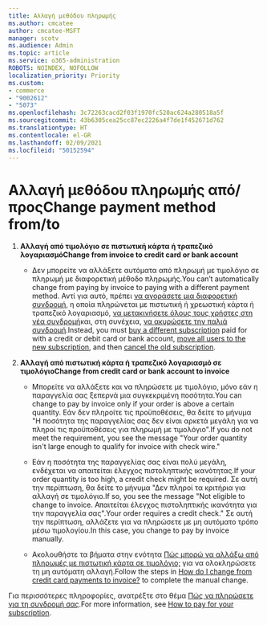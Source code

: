 ```yaml
---
title: Αλλαγή μεθόδου πληρωμής
ms.author: cmcatee
author: cmcatee-MSFT
manager: scotv
ms.audience: Admin
ms.topic: article
ms.service: o365-administration
ROBOTS: NOINDEX, NOFOLLOW
localization_priority: Priority
ms.custom:
- commerce
- "9002612"
- "5073"
ms.openlocfilehash: 3c72263cacd2f03f1970fc520ac624a280518a5f
ms.sourcegitcommit: 43b6305cea25cc87ec2226a4f7de1f452671d762
ms.translationtype: HT
ms.contentlocale: el-GR
ms.lasthandoff: 02/09/2021
ms.locfileid: "50152594"
---
```

# <a name="change-payment-method-fromto"></a><span data-ttu-id="96a2e-102">Αλλαγή μεθόδου πληρωμής από/προς</span><span class="sxs-lookup"><span data-stu-id="96a2e-102">Change payment method from/to</span></span>

1. <span data-ttu-id="96a2e-103">**Αλλαγή από τιμολόγιο σε πιστωτική κάρτα ή τραπεζικό λογαριασμό**</span><span class="sxs-lookup"><span data-stu-id="96a2e-103">**Change from invoice to credit card or bank account**</span></span>

    - <span data-ttu-id="96a2e-104">Δεν μπορείτε να αλλάξετε αυτόματα από πληρωμή με τιμολόγιο σε πληρωμή με διαφορετική μέθοδο πληρωμής.</span><span class="sxs-lookup"><span data-stu-id="96a2e-104">You can’t automatically change from paying by invoice to paying with a different payment method.</span></span> <span data-ttu-id="96a2e-105">Αντί για αυτό, πρέπει [να αγοράσετε μια διαφορετική συνδρομή](https://docs.microsoft.com/microsoft-365/commerce/try-or-buy-microsoft-365#buy-a-different-subscription), η οποία πληρώνεται με πιστωτική ή χρεωστική κάρτα ή τραπεζικό λογαριασμό, [να μετακινήσετε όλους τους χρήστες στη νέα συνδρομή](https://docs.microsoft.com/microsoft-365/commerce/subscriptions/move-users-different-subscription)και, στη συνέχεια, [να ακυρώσετε την παλιά συνδρομή](https://docs.microsoft.com/microsoft-365/commerce/subscriptions/cancel-your-subscription).</span><span class="sxs-lookup"><span data-stu-id="96a2e-105">Instead, you must [buy a different subscription](https://docs.microsoft.com/microsoft-365/commerce/try-or-buy-microsoft-365#buy-a-different-subscription) paid for with a credit or debit card or bank account, [move all users to the new subscription](https://docs.microsoft.com/microsoft-365/commerce/subscriptions/move-users-different-subscription), and then [cancel the old subscription](https://docs.microsoft.com/microsoft-365/commerce/subscriptions/cancel-your-subscription).</span></span>

2. <span data-ttu-id="96a2e-106">**Αλλαγή από πιστωτική κάρτα ή τραπεζικό λογαριασμό σε τιμολόγιο**</span><span class="sxs-lookup"><span data-stu-id="96a2e-106">**Change from credit card or bank account to invoice**</span></span>

    - <span data-ttu-id="96a2e-107">Μπορείτε να αλλάξετε και να πληρώσετε με τιμολόγιο, μόνο εάν η παραγγελία σας ξεπερνά μια συγκεκριμένη ποσότητα.</span><span class="sxs-lookup"><span data-stu-id="96a2e-107">You can change to pay by invoice only if your order is above a certain quantity.</span></span> <span data-ttu-id="96a2e-108">Εάν δεν πληροίτε τις προϋποθέσεις, θα δείτε το μήνυμα "Η ποσότητα της παραγγελίας σας δεν είναι αρκετά μεγάλη για να πληροί τις προϋποθέσεις για πληρωμή με τιμολόγιο".</span><span class="sxs-lookup"><span data-stu-id="96a2e-108">If you do not meet the requirement, you see the message "Your order quantity isn't large enough to qualify for invoice with check wire."</span></span>

    - <span data-ttu-id="96a2e-109">Εάν η ποσότητα της παραγγελίας σας είναι πολύ μεγάλη, ενδέχεται να απαιτείται έλεγχος πιστοληπτικής ικανότητας.</span><span class="sxs-lookup"><span data-stu-id="96a2e-109">If your order quantity is too high, a credit check might be required.</span></span> <span data-ttu-id="96a2e-110">Σε αυτή την περίπτωση, θα δείτε το μήνυμα "Δεν πληροί τα κριτήρια για αλλαγή σε τιμολόγιο.</span><span class="sxs-lookup"><span data-stu-id="96a2e-110">If so, you see the message "Not eligible to change to invoice.</span></span> <span data-ttu-id="96a2e-111">Απαιτείται έλεγχος πιστοληπτικής ικανότητα για την παραγγελία σας".</span><span class="sxs-lookup"><span data-stu-id="96a2e-111">Your order requires a credit check."</span></span> <span data-ttu-id="96a2e-112">Σε αυτή την περίπτωση, αλλάζετε για να πληρώσετε με μη αυτόματο τρόπο μέσω τιμολογίου.</span><span class="sxs-lookup"><span data-stu-id="96a2e-112">In this case, you change to pay by invoice manually.</span></span>

    - <span data-ttu-id="96a2e-113">Ακολουθήστε τα βήματα στην ενότητα [Πώς μπορώ να αλλάξω από πληρωμές με πιστωτική κάρτα σε τιμολόγιο;](how-do-i-change-from-credit-card-payments-to-invoice.md) για να ολοκληρώσετε τη μη αυτόματη αλλαγή.</span><span class="sxs-lookup"><span data-stu-id="96a2e-113">Follow the steps in [How do I change from credit card payments to invoice?](how-do-i-change-from-credit-card-payments-to-invoice.md) to complete the manual change.</span></span>

<span data-ttu-id="96a2e-114">Για περισσότερες πληροφορίες, ανατρέξτε στο θέμα [Πώς να πληρώσετε για τη συνδρομή σας](https://docs.microsoft.com/microsoft-365/commerce/billing-and-payments/pay-for-your-subscription).</span><span class="sxs-lookup"><span data-stu-id="96a2e-114">For more information, see [How to pay for your subscription](https://docs.microsoft.com/microsoft-365/commerce/billing-and-payments/pay-for-your-subscription).</span></span>
